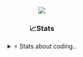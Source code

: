 <div align="center">
  
<p align="center">
  <img src="https://lanyard.cnrad.dev/api/1018290650602553364" />
</p>

### 📈Stats
<details>
    <summary> ⚡ Stats about coding.. </> </summary>
    <br/>

<!--START_SECTION:waka-->
![Code Time](http://img.shields.io/badge/Code%20Time-122%20hrs%2019%20mins-blue)

![Profile Views](http://img.shields.io/badge/Profile%20Views-3-blue)

**🐱 My GitHub Data** 

> 📦 1.2 MB Used in GitHub's Storage 
 > 
> 🏆 6 Contributions in the Year 2025
 > 
> 💼 Opted to Hire
 > 
> 📜 5 Public Repositories 
 > 
> 🔑 19 Private Repositories 
 > 
**I'm an Early 🐤** 

```text
🌞 Morning                26 commits          ██░░░░░░░░░░░░░░░░░░░░░░░   06.74 % 
🌆 Daytime                185 commits         ████████████░░░░░░░░░░░░░   47.93 % 
🌃 Evening                134 commits         █████████░░░░░░░░░░░░░░░░   34.72 % 
🌙 Night                  41 commits          ███░░░░░░░░░░░░░░░░░░░░░░   10.62 % 
```
📅 **I'm Most Productive on Sunday** 

```text
Monday                   23 commits          █░░░░░░░░░░░░░░░░░░░░░░░░   05.96 % 
Tuesday                  48 commits          ███░░░░░░░░░░░░░░░░░░░░░░   12.44 % 
Wednesday                48 commits          ███░░░░░░░░░░░░░░░░░░░░░░   12.44 % 
Thursday                 59 commits          ████░░░░░░░░░░░░░░░░░░░░░   15.28 % 
Friday                   52 commits          ███░░░░░░░░░░░░░░░░░░░░░░   13.47 % 
Saturday                 69 commits          ████░░░░░░░░░░░░░░░░░░░░░   17.88 % 
Sunday                   87 commits          ██████░░░░░░░░░░░░░░░░░░░   22.54 % 
```


📊 **This Week I Spent My Time On** 

```text
🕑︎ Time Zone: Europe/Berlin

💬 Programming Languages: 
Lua                      13 hrs 56 mins      █████████████████████░░░░   85.00 % 
JavaScript               37 mins             █░░░░░░░░░░░░░░░░░░░░░░░░   03.86 % 
HTML                     28 mins             █░░░░░░░░░░░░░░░░░░░░░░░░   02.94 % 
TypeScript               28 mins             █░░░░░░░░░░░░░░░░░░░░░░░░   02.90 % 
CSS                      24 mins             █░░░░░░░░░░░░░░░░░░░░░░░░   02.46 % 

🔥 Editors: 
VS Code                  16 hrs 23 mins      █████████████████████████   100.00 % 

🐱‍💻 Projects: 
[gamemode]               15 hrs 14 mins      ███████████████████████░░   92.98 % 
proxmox-dashboard        29 mins             █░░░░░░░░░░░░░░░░░░░░░░░░   03.03 % 
Unknown Project          15 mins             ░░░░░░░░░░░░░░░░░░░░░░░░░   01.57 % 
neohost                  14 mins             ░░░░░░░░░░░░░░░░░░░░░░░░░   01.52 % 
proxmox-panel            4 mins              ░░░░░░░░░░░░░░░░░░░░░░░░░   00.48 % 

💻 Operating System: 
Windows                  16 hrs 23 mins      █████████████████████████   100.00 % 
```

**I Mostly Code in JavaScript** 

```text
JavaScript               8 repos             █████████░░░░░░░░░░░░░░░░   34.78 % 
Lua                      6 repos             ███████░░░░░░░░░░░░░░░░░░   26.09 % 
Python                   3 repos             ███░░░░░░░░░░░░░░░░░░░░░░   13.04 % 
TypeScript               2 repos             ██░░░░░░░░░░░░░░░░░░░░░░░   08.70 % 
HTML                     1 repo              █░░░░░░░░░░░░░░░░░░░░░░░░   04.35 % 
```




 Last Updated on 22/01/2025 05:18:03 UTC
<!--END_SECTION:waka-->
</details>
